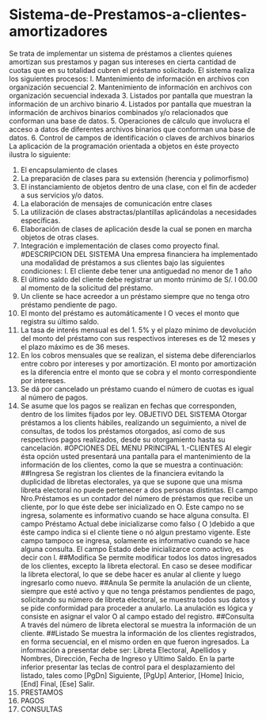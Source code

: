 # Sistema-de-Prestamos-a-clientes-amortizadores
Se trata de implementar un sistema de préstamos a clientes quienes amortizan sus prestamos y pagan sus intereses en cierta cantidad de cuotas que en su totalidad cubren el préstamo solicitado.
El sistema realiza los siguientes procesos:
l. Mantenimiento de información en archivos con organización secuencial
2. Mantenimiento de información en archivos con organización secuencial indexada
3. Listados por pantalla que muestran la información de un archivo binario
4. Listados por pantalla que muestran la información de archivos binarios combinados
y/o relacionados que conforman una base de datos.
5. Operaciones de cálculo que involucra el acceso a datos de diferentes archivos
binarios que conforman una base de datos.
6. Control de campos de identificación o claves de archivos binarios
La aplicación de la programación orientada a objetos en éste proyecto ilustra lo
siguiente:
1. El encapsulamiento de clases
2. La preparación de clases para su extensión (herencia y polimorfismo)
3. El instanciamiento de objetos dentro de una clase, con el fin de acdeder a sus
servicios y/o datos.
4. La elaboración de mensajes de comunicación entre clases
5. La utilización de clases abstractas/plantillas aplicándolas a necesidades específicas.
6. Elaboración de clases de aplicación desde la cual se ponen en marcha objetos de
otras clases.
7. Integración e implementación de clases como proyecto final.
#DESCRIPCION DEL SISTEMA
Una empresa financiera ha implementado una modalidad de préstamos a sus clientes
bajo las siguientes condiciones:
l. El cliente debe tener una antiguedad no menor de 1 año
2. El último saldo del cliente debe registrar un monto rrúnimo de S/. l 00.00 al momento
de la solicitud del préstamo.
3. Un cliente se hace acreedor a un préstamo siempre que no tenga otro préstamo
pendiente de pago.
4. El monto del préstamo es automáticamente I O veces el monto que registra su
último saldo.
5. La tasa de interés mensual es del 1. 5% y el plazo mínimo de devolución del monto
del préstamo con sus respectivos intereses es de 12 meses y el plazo máximo es
de 36 meses.
6. En los cobros mensuales que se realizan, el sistema debe diferenciarlos entre
cobro por intereses y por amortización. El monto por amortización es la diferencia
entre el monto que se cobra y el monto correspondiente por intereses.
7. Se dá por cancelado un préstamo cuando el número de cuotas es igual al número
de pagos.
8. Se asume que los pagos se realizan en fechas que corresponden, dentro de los
límites fijados por ley.
OBJETIVO DEL SISTEMA
Otorgar préstamos a los clients hábiles, realizando un seguimiento, a nivel de
consultas, de todos los préstamos otorgados, así como de sus respectivos pagos
realizados, desde su otorgamiento hasta su cancelación.
#OPCIONES DEL MENU PRINCIPAL
1.-CLIENTES
Al elegir ésta opción usted presentará una pantalla para el mantenimiento de la
información de los clientes, como la que se muestra a continuación:
##Ingresa
Se registran los clientes de la financiera evitando la duplicidad de libretas electorales,
ya que se supone que una misma libreta electoral no puede pertenecer a dos
personas distintas.
El campo Nro.Préstamos es un contador del número de préstamos que recibe un
cliente, por lo que éste debe ser inicializado en O. Este campo no se ingresa,
solamente es informativo cuando se hace alguna consulta.
El campo Préstamo Actual debe inicializarse como falso ( O )debido a que éste
campo indica si el cliente tiene o nó algun prestamo vigente. Este campo tampoco
se ingresa, solamente es informativo cuando se hace alguna consulta.
El campo Estado debe inicializarce como activo, es decir con l.
##Modifica
Se permite modificar todos los datos ingresados de los clientes, excepto la libreta
electoral. En caso se desee modificar la libreta electoral, lo que se debe hacer es
anular al cliente y luego ingresarlo como nuevo.
##Anula
Se permite la anulación de un cliente, siempre que esté activo y que no tenga préstamos pendientes de pago, solicitando su número de libreta electoral, se muestra
todos sus datos y se pide conformidad para proceder a anularlo. La anulación es
lógica y consiste en asignar el valor O al campo estado del registro.
##Consulta
A través del número de libreta electoral se muestra la información de un cliente.
##Listado
Se muestra la información de los clientes registrados, en forma secuencial, en el
mismo orden en que fueron ingresados. La información a presentar debe ser: Libreta
Electoral, Apellidos y Nombres, Dirección, Fecha de Ingreso y Ultimo Saldo.
En la parte inferior presentar las teclas de control para el desplazamiento del listado,
tales como [PgDn] Siguiente, [PgUp] Anterior, [Home] Inicio, [End] Final, [Ese]
Salir.
2. PRESTAMOS
3. PAGOS
4. CONSULTAS
